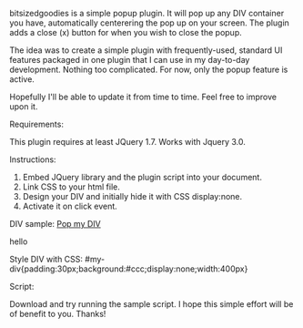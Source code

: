 bitsizedgoodies is a simple popup plugin. It will pop up any DIV container you have, automatically centerering the pop 
up on your screen.  The plugin adds a close (x) button for when you wish to close the popup.

The idea was to create a simple plugin with frequently-used, standard UI features packaged in one plugin that I can use in my day-to-day development.  Nothing too complicated.  For now, only the popup feature is active. 

Hopefully I'll be able to update it from time to time.  Feel free to improve upon it.


Requirements:

This plugin requires at least JQuery 1.7. Works with Jquery 3.0.

Instructions:

1.  Embed JQuery library and the plugin script into your document.
    <script src="https://ajax.googleapis.com/ajax/libs/jquery/3.1.0/jquery.min.js"></script>
    <script src="bitsizedgoodies.js"></script>
2.  Link CSS to your html file. 
    <link rel="stylesheet" type="text/css" href="css/bitsizedgoodies.css" />
3.  Design your DIV and initially hide it with CSS display:none.
4.  Activate it on click event.


DIV sample:
<a href="#" id="pop-me">Pop my DIV</a>
<div id="my-div">hello</div>

Style DIV with CSS:
#my-div{padding:30px;background:#ccc;display:none;width:400px}

Script:
<script>
$(document).ready(function() {
  $('#pop-me').click(function() {
    $('#my-div').goodies_popme();
  });
});
</script>


Download and try running the sample script.  I hope this simple effort will be of benefit to you.  Thanks!

